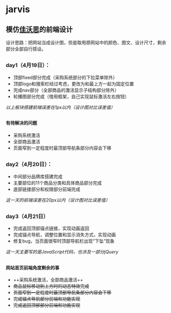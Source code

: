 ﻿# jarvis 
## 模仿[佳沃思](https://www.jwsmed.com/)的前端设计
设计思路：把网站当成设计图，但是取用原网站中的颜色、图文、设计尺寸，剩余部分全部自行搭设。
##
### day1（4月19日）：
* 顶部fixed部分完成（采购系统部分的下拉菜单除外）
* 顶部logo和搜索栏经过考虑，更改为和最上方一起为固定位置
* 完成nav部分（全部商品的激活显示子结构部分除外）
* 轮播图部分完成（借用框架，自己实现鼠标激活左右按钮）

*以上板块搭建前端误差在1px以内（设计图对比误差值）*
##
#### 有待解决的问题
* 采购系统激活
* 全部商品激活
* 页面窄到一定程度时最顶部导航条部分内容会下移
##
### day2（4月20日）：
* 中间部分品牌库搭建完成
* 主要部位的11个商品分类和具体商品部分完成
* 底部链接部分和权限部分前端完成

*这一天的前端误差在20px以内（设计图对比误差值）*
##

### day3（4月21日）
* 完成返回顶部锚点链接，实现动画返回
* 完成锚点导航，调整位置和显示消失方式，实现动画
* 修复bug，当页面很窄时顶部导航栏出现“下坠”现象

*这一天主要写的是JavaScript代码，也涉及一部分jQuery*
##

#### 网站首页前端角度剩余的事
* ++采购系统激活，全部商品激活++
* ~~商品鼠标移动到上方时的动态特效完成~~
* ~~页面窄到一定程度时最顶部导航条部分内容会下移~~
* ~~完成锚点导航部分前端和功能实现~~
* ~~完成返回顶部部分前端和功能实现~~